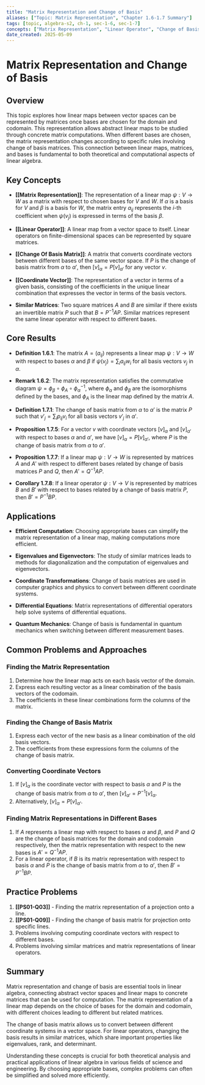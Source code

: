 ```yaml
---
title: "Matrix Representation and Change of Basis"
aliases: ["Topic: Matrix Representation", "Chapter 1.6-1.7 Summary"]
tags: [topic, algebra-s2, ch-1, sec-1-6, sec-1-7]
concepts: ["Matrix Representation", "Linear Operator", "Change of Basis Matrix", "Coordinate Vector", "Similar Matrices"]
date_created: 2025-05-09
---
```


# Matrix Representation and Change of Basis

## Overview
This topic explores how linear maps between vector spaces can be represented by matrices once bases are chosen for the domain and codomain. This representation allows abstract linear maps to be studied through concrete matrix computations. When different bases are chosen, the matrix representation changes according to specific rules involving change of basis matrices. This connection between linear maps, matrices, and bases is fundamental to both theoretical and computational aspects of linear algebra.

## Key Concepts
- **[[Matrix Representation]]**: The representation of a linear map $\psi: V \rightarrow W$ as a matrix with respect to chosen bases for $V$ and $W$. If $\alpha$ is a basis for $V$ and $\beta$ is a basis for $W$, the matrix entry $a_{ij}$ represents the $i$-th coefficient when $\psi(v_j)$ is expressed in terms of the basis $\beta$.

- **[[Linear Operator]]**: A linear map from a vector space to itself. Linear operators on finite-dimensional spaces can be represented by square matrices.

- **[[Change Of Basis Matrix]]**: A matrix that converts coordinate vectors between different bases of the same vector space. If $P$ is the change of basis matrix from $\alpha$ to $\alpha'$, then $[v]_\alpha = P[v]_{\alpha'}$ for any vector $v$.

- **[[Coordinate Vector]]**: The representation of a vector in terms of a given basis, consisting of the coefficients in the unique linear combination that expresses the vector in terms of the basis vectors.

- **Similar Matrices**: Two square matrices $A$ and $B$ are similar if there exists an invertible matrix $P$ such that $B = P^{-1}AP$. Similar matrices represent the same linear operator with respect to different bases.

## Core Results
- **Definition 1.6.1**: The matrix $A = (a_{ij})$ represents a linear map $\psi: V \rightarrow W$ with respect to bases $\alpha$ and $\beta$ if $\psi(v_j) = \sum_{i} a_{ij} w_i$ for all basis vectors $v_j$ in $\alpha$.

- **Remark 1.6.2**: The matrix representation satisfies the commutative diagram $\psi = \phi_\beta \circ \phi_A \circ \phi_\alpha^{-1}$, where $\phi_\alpha$ and $\phi_\beta$ are the isomorphisms defined by the bases, and $\phi_A$ is the linear map defined by the matrix $A$.

- **Definition 1.7.1**: The change of basis matrix from $\alpha$ to $\alpha'$ is the matrix $P$ such that $v'_j = \sum_{i} p_{ij} v_i$ for all basis vectors $v'_j$ in $\alpha'$.

- **Proposition 1.7.5**: For a vector $v$ with coordinate vectors $[v]_\alpha$ and $[v]_{\alpha'}$ with respect to bases $\alpha$ and $\alpha'$, we have $[v]_\alpha = P[v]_{\alpha'}$, where $P$ is the change of basis matrix from $\alpha$ to $\alpha'$.

- **Proposition 1.7.7**: If a linear map $\psi: V \rightarrow W$ is represented by matrices $A$ and $A'$ with respect to different bases related by change of basis matrices $P$ and $Q$, then $A' = Q^{-1}AP$.

- **Corollary 1.7.8**: If a linear operator $\psi: V \rightarrow V$ is represented by matrices $B$ and $B'$ with respect to bases related by a change of basis matrix $P$, then $B' = P^{-1}BP$.

## Applications
- **Efficient Computation**: Choosing appropriate bases can simplify the matrix representation of a linear map, making computations more efficient.

- **Eigenvalues and Eigenvectors**: The study of similar matrices leads to methods for diagonalization and the computation of eigenvalues and eigenvectors.

- **Coordinate Transformations**: Change of basis matrices are used in computer graphics and physics to convert between different coordinate systems.

- **Differential Equations**: Matrix representations of differential operators help solve systems of differential equations.

- **Quantum Mechanics**: Change of basis is fundamental in quantum mechanics when switching between different measurement bases.

## Common Problems and Approaches
### Finding the Matrix Representation
1. Determine how the linear map acts on each basis vector of the domain.
2. Express each resulting vector as a linear combination of the basis vectors of the codomain.
3. The coefficients in these linear combinations form the columns of the matrix.

### Finding the Change of Basis Matrix
1. Express each vector of the new basis as a linear combination of the old basis vectors.
2. The coefficients from these expressions form the columns of the change of basis matrix.

### Converting Coordinate Vectors
1. If $[v]_\alpha$ is the coordinate vector with respect to basis $\alpha$ and $P$ is the change of basis matrix from $\alpha$ to $\alpha'$, then $[v]_{\alpha'} = P^{-1}[v]_\alpha$.
2. Alternatively, $[v]_\alpha = P[v]_{\alpha'}$.

### Finding Matrix Representations in Different Bases
1. If $A$ represents a linear map with respect to bases $\alpha$ and $\beta$, and $P$ and $Q$ are the change of basis matrices for the domain and codomain respectively, then the matrix representation with respect to the new bases is $A' = Q^{-1}AP$.
2. For a linear operator, if $B$ is its matrix representation with respect to basis $\alpha$ and $P$ is the change of basis matrix from $\alpha$ to $\alpha'$, then $B' = P^{-1}BP$.

## Practice Problems
1. **[[PS01-Q03]]** - Finding the matrix representation of a projection onto a line.
2. **[[PS01-Q09]]** - Finding the change of basis matrix for projection onto specific lines.
3. Problems involving computing coordinate vectors with respect to different bases.
4. Problems involving similar matrices and matrix representations of linear operators.

## Summary
Matrix representation and change of basis are essential tools in linear algebra, connecting abstract vector spaces and linear maps to concrete matrices that can be used for computation. The matrix representation of a linear map depends on the choice of bases for the domain and codomain, with different choices leading to different but related matrices.

The change of basis matrix allows us to convert between different coordinate systems in a vector space. For linear operators, changing the basis results in similar matrices, which share important properties like eigenvalues, rank, and determinant.

Understanding these concepts is crucial for both theoretical analysis and practical applications of linear algebra in various fields of science and engineering. By choosing appropriate bases, complex problems can often be simplified and solved more efficiently.
